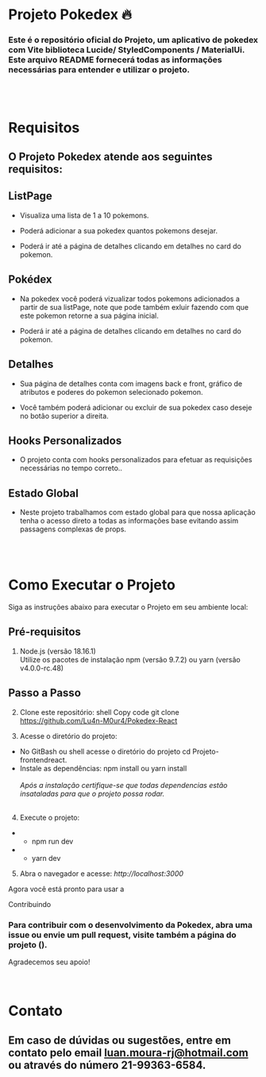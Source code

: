 <h1>Projeto Pokedex 🔥</h1> 

### Este é o repositório oficial do Projeto, um aplicativo de pokedex com Vite biblioteca Lucide/ StyledComponents / MaterialUi. Este arquivo README fornecerá todas as informações necessárias para entender e utilizar o projeto.

<br><br>

# Requisitos
## O Projeto Pokedex atende aos seguintes requisitos:

 
## ListPage 
+ Visualiza uma lista de 1 a 10 pokemons.

+ Poderá adicionar a sua pokedex quantos pokemons desejar.

+ Poderá ir até a página de detalhes clicando em detalhes no card do pokemon.

## Pokédex 

+ Na pokedex você poderá vizualizar todos pokemons adicionados a partir de sua listPage, note que pode também exluir fazendo com que este pokemon retorne a sua página inicial.

+ Poderá ir até a página de detalhes clicando em detalhes no card do pokemon.

## Detalhes

+ Sua página de detalhes conta com imagens back e front, gráfico de atributos e poderes do pokemon selecionado pokemon.

+ Você também poderá adicionar ou excluir de sua pokedex caso deseje no botão superior a direita.


## Hooks Personalizados
+ O projeto conta com hooks personalizados para efetuar as requisições necessárias no tempo correto..

## Estado Global
+ Neste projeto trabalhamos com estado global para que nossa aplicação tenha o acesso direto a todas as informações base evitando assim passagens complexas de props.

<br><br>


# Como Executar o Projeto


Siga as instruções abaixo para executar o Projeto  em seu ambiente local:

## Pré-requisitos
1. Node.js (versão 18.16.1)<br>
Utilize os pacotes de instalação npm (versão 9.7.2) ou yarn (versão v4.0.0-rc.48)

## Passo a Passo

2. Clone este repositório:
shell
Copy code
git clone https://github.com/Lu4n-M0ur4/Pokedex-React

3. Acesse o diretório do projeto:<br>
+ No GitBash ou shell
acesse o diretório do projeto
cd Projeto-frontendreact.
+ Instale as dependências: npm install ou yarn install <br><br>*Após a instalação certifique-se que todas dependencias estão insataladas para que o projeto possa rodar.*<br><br>
4. Execute o projeto:
+ + npm run dev

+ + yarn dev
5. Abra o navegador e acesse: *http://localhost:3000*

Agora você está pronto para usar a

Contribuindo
### Para contribuir com o desenvolvimento da Pokedex, abra uma issue ou envie um pull request, visite também a página do projeto  ().
 Agradecemos seu apoio!
<br><br><br>
# Contato
## Em caso de dúvidas ou sugestões, entre em contato pelo email luan.moura-rj@hotmail.com ou através do número 21-99363-6584.

